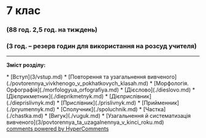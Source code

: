 <div id="hypercomments_widget" class="js-hypercomments-widget invisible"></div>

# 7 клас

### (88 год. 2,5 год. на тиждень) 
### (3 год. – резерв годин для використання на розсуд учителя)

<hr>
<p><b>Зміст розділу:</b></p>
* [Вступ](3/vstup.md)
* [Повторення та узагальнення вивченого](./povtorennya_vivkhenogo_v_pokhatkovych_klasah.md)
* [Морфологія. Орфографія](./morfologyua_orfografiya.md)
   * [Дієслово](./dieslovo.md) 
   * [Дієприкметник](./dieprikmetnyk.md) 
   * [Дієприслівник](./dieprislivnyk.md) 
   * [Прислівник](./prislivnyk.md)
   * [Прийменник](./pryumennyk.md)
   * [Сполучник](./spoluchnik.md)
   * [Частка](./chastka.md)
   * [Вигук](./vuguk.md)
* [Узагальнення й систематизація вивченого](3/povtorennya_ta_uzagalnennya_v_kinci_roku.md)

<div class="js-hypercomments-container">
<a href="http://hypercomments.com" class="hc-link" title="comments widget">comments powered by HyperComments</a>
</div>